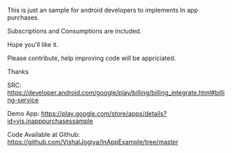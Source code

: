 This is just an sample for android developers to implements In app purchases.

Subscriptions and Consumptions are included.

Hope you'll like it.

Please contribute, help improving code will be appriciated.

Thanks 

SRC: https://developer.android.com/google/play/billing/billing_integrate.html#billing-service

Demo App: https://play.google.com/store/apps/details?id=vjs.inapppurchasessample

Code Available at Github: https://github.com/VishalJogiya/InAppExample/tree/master
